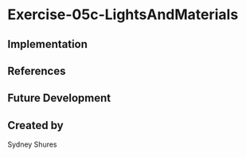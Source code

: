 # Exercise-05c-LightsAndMaterials


## Implementation

## References

## Future Development

## Created by
Sydney Shures
